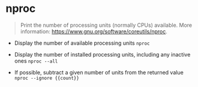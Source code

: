 # nproc
> Print the number of processing units (normally CPUs) available.
> More information: <https://www.gnu.org/software/coreutils/nproc>.

- Display the number of available processing units
`nproc`

- Display the number of installed processing units, including any inactive ones
`nproc --all`

- If possible, subtract a given number of units from the returned value
`nproc --ignore {{count}}`

